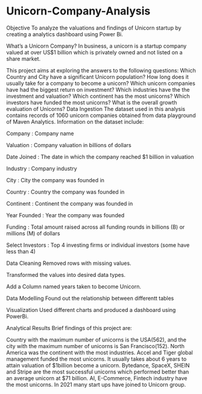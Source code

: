 # Unicorn-Company-Analysis

Objective
To analyze the valuations and findings of Unicorn startup by creating a analytics dashboard using Power Bi.

What’s a Unicorn Company?
In business, a unicorn is a startup company valued at over US$1 billion which is privately owned and not listed on a share market.

This project aims at exploring the answers to the following questions:
Which Country and City have a significant Unicorn population?
How long does it usually take for a company to become a unicorn?
Which unicorn companies have had the biggest return on investment?
Which industries have the the investment and valuation?
Which continent has the most unicorns?
Which investors have funded the most unicorns?
What is the overall growth evaluation of Unicorns?
Data Ingestion
The dataset used in this analysis contains records of 1060 unicorn companies obtained from data playground of Maven Analytics. Information on the dataset include:

Company : Company name

Valuation : Company valuation in billions of dollars

Date Joined : The date in which the company reached $1 billion in valuation

Industry : Company industry

City : City the company was founded in

Country : Country the company was founded in

Continent : Continent the company was founded in

Year Founded : Year the company was founded

Funding : Total amount raised across all funding rounds in billions (B) or millions (M) of dollars

Select Investors : Top 4 investing firms or individual investors (some have less than 4)

Data Cleaning
Removed rows with missing values.

Transformed the values into desired data types.

Add a Column named years taken to become Unicorn.

Data Modelling
Found out the relationship between differentt tables

Visualization
Used different charts and produced a dashboard using PowerBi.

Analytical Results
Brief findings of this project are:

Country with the maximum number of unicorns is the USA(562), and the city with the maximum number of unicorns is San Francisco(152).
North America was the continent with the most industries.
Accel and Tiger global management funded the most unicorns.
It usually takes about 6 years to attain valuation of $1billion become a unicorn.
Bytedance, SpaceX, SHEIN and Stripe are the most successful unicorns which performed better than an average unicorn at $71 billion.
AI, E-Commerce, Fintech industry have the most unicorns.
In 2021 many start ups have joined to Unicorn group.

